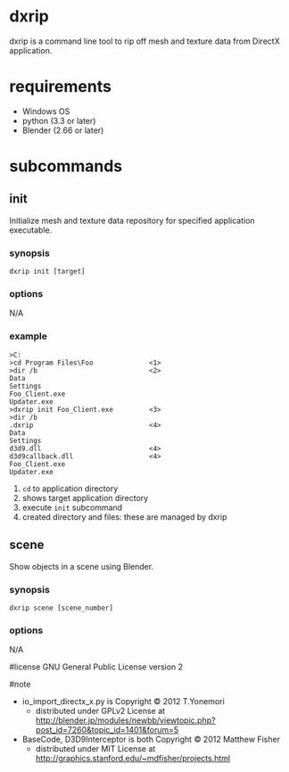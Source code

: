 # dxrip
dxrip is a command line tool to rip off mesh and texture data from DirectX application.

# requirements
* Windows OS
* python (3.3 or later)
* Blender (2.66 or later)

# subcommands
## init
Initialize mesh and texture data repository for specified application executable.
### synopsis
    dxrip init [target]
### options
N/A
### example

    >C:
    >cd Program Files\Foo              <1>
    >dir /b                            <2>
    Data
    Settings
    Foo_Client.exe
    Updater.exe
    >dxrip init Foo_Client.exe         <3>
    >dir /b
    .dxrip                             <4>
    Data
    Settings
    d3d9.dll                           <4>
    d3d9callback.dll                   <4>
    Foo_Client.exe
    Updater.exe
1. ``cd`` to application directory
2. shows target application directory
3. execute ``init`` subcommand
4. created directory and files: these are managed by dxrip

## scene
Show objects in a scene using Blender.
### synopsis
    dxrip scene [scene_number]
### options
N/A

#license
GNU General Public License version 2

#note
* io_import_directx_x.py is Copyright © 2012 T.Yonemori
    * distributed under GPLv2 License at http://blender.jp/modules/newbb/viewtopic.php?post_id=7260&topic_id=1401&forum=5
* BaseCode, D3D9Interceptor is both Copyright © 2012 Matthew Fisher
    * distributed under MIT License at http://graphics.stanford.edu/~mdfisher/projects.html
